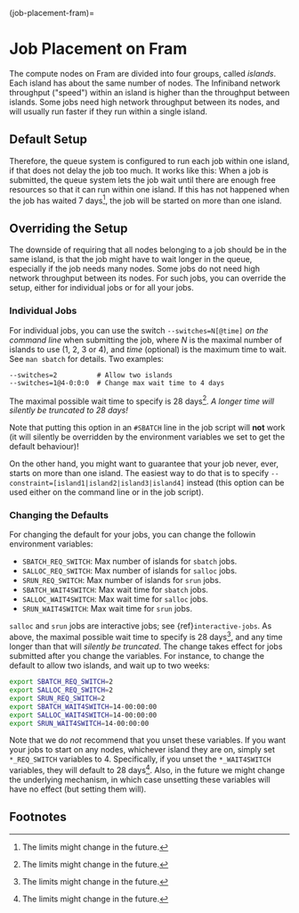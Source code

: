 (job-placement-fram)=

# Job Placement on Fram

The compute nodes on Fram are divided into four groups, called
*islands*.  Each island has about the same number of nodes.  The
Infiniband network throughput ("speed") within an island is higher than
the throughput between islands.  Some jobs need high network throughput
between its nodes, and will usually run faster if they run within a
single island.

## Default Setup

Therefore, the queue system is configured to run each job within one
island, if that does not delay the job too much.  It works like this:
When a job is submitted, the queue system lets the job wait until there
are enough free resources so that it can run within one island.  If this
has not happened when the job has waited 7 days[^1], the job will be
started on more than one island.

## Overriding the Setup

The downside of requiring that all nodes belonging to a job should be in the
same island, is that the job might have to wait longer in the queue,
especially if the job needs many nodes.  Some jobs do not need high network
throughput between its nodes.  For such jobs, you can override the setup,
either for individual jobs or for all your jobs.

### Individual Jobs

For individual jobs, you can use the switch `--switches=N[@time]` *on the
command line* when submitting the job, where *N* is the maximal number of
islands to use (1, 2, 3 or 4), and *time* (optional) is the maximum time to
wait.  See `man sbatch` for details.  Two examples:

    --switches=2          # Allow two islands
    --switches=1@4-0:0:0  # Change max wait time to 4 days

The maximal possible wait time to specify is 28 days[^1].  *A longer time
will silently be truncated to 28 days!*

Note that putting this option in an `#SBATCH` line in the job script will
**not** work (it will silently be overridden by the environment variables we
set to get the default behaviour)!

On the other hand, you might want to guarantee that your job never,
ever, starts on more than one island.  The easiest way to do that is to
specify `--constraint=[island1|island2|island3|island4]` instead (this option
can be used either on the command line or in the job script).

### Changing the Defaults

For changing the default for your jobs, you can change the
followin environment variables:

- `SBATCH_REQ_SWITCH`: Max number of islands for `sbatch` jobs.
- `SALLOC_REQ_SWITCH`: Max number of islands for `salloc` jobs.
- `SRUN_REQ_SWITCH`: Max number of islands for `srun` jobs.
- `SBATCH_WAIT4SWITCH`: Max wait time for `sbatch` jobs.
- `SALLOC_WAIT4SWITCH`: Max wait time for `salloc` jobs.
- `SRUN_WAIT4SWITCH`: Max wait time for `srun` jobs.

`salloc` and `srun` jobs are interactive jobs; see {ref}`interactive-jobs`.
As above, the maximal possible wait
time to specify is 28 days[^1], and any time longer than that will *silently be
truncated*.  The change takes effect for jobs submitted after you change the
variables.  For instance, to change the default to allow two islands, and wait
up to two weeks:

```bash
export SBATCH_REQ_SWITCH=2
export SALLOC_REQ_SWITCH=2
export SRUN_REQ_SWITCH=2
export SBATCH_WAIT4SWITCH=14-00:00:00
export SALLOC_WAIT4SWITCH=14-00:00:00
export SRUN_WAIT4SWITCH=14-00:00:00
```

Note that we do *not* recommend that you unset these variables.  If you want
your jobs to start on any nodes, whichever island they are on, simply set
`*_REQ_SWITCH` variables to 4.  Specifically, if you unset the
`*_WAIT4SWITCH` variables, they will default to 28 days[^1].  Also, in the
future we might change the underlying mechanism, in which case unsetting these
variables will have no effect (but setting them will).

## Footnotes

[^1]: The limits might change in the future.
